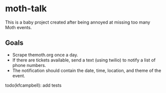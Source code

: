 # moth-talk

This is a baby project created after being annoyed at missing too many Moth events.

## Goals

- Scrape themoth.org once a day.
- If there are tickets available, send a text (using twilio) to notify a list of phone numbers.
- The notification should contain the date, time, location, and theme of the event.

todo(kfcampbell): add tests